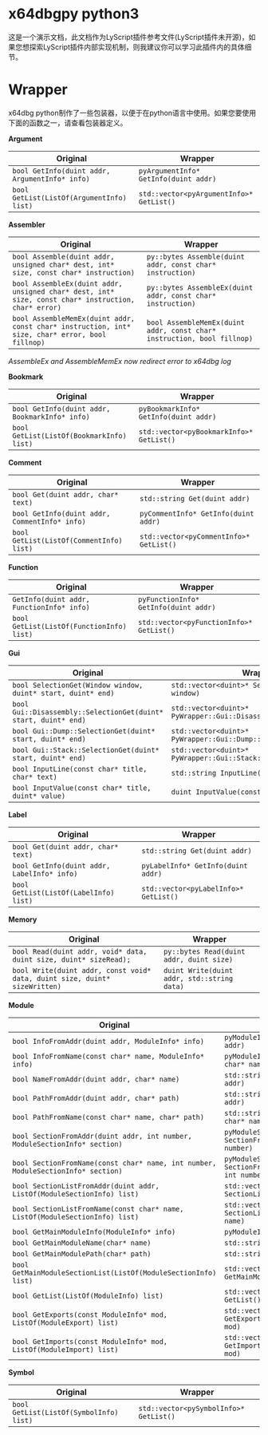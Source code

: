 # x64dbgpy python3

这是一个演示文档，此文档作为LyScript插件参考文件(LyScript插件未开源)，如果您想探索LyScript插件内部实现机制，则我建议你可以学习此插件内的具体细节。

# Wrapper

x64dbg python制作了一些包装器，以便于在python语言中使用。如果您要使用下面的函数之一，请查看包装器定义。

**Argument**

| Original                                       | Wrapper                                     |
| ---------------------------------------------- | ------------------------------------------- |
| `bool GetInfo(duint addr, ArgumentInfo* info)` | `pyArgumentInfo* GetInfo(duint addr)`       |
| `bool GetList(ListOf(ArgumentInfo) list)`      | `std::vector<pyArgumentInfo>* GetList()`    |

**Assembler**

| Original                                                                             | Wrapper                                                   |
| ------------------------------------------------------------------------------------ | --------------------------------------------------------- |
| `bool Assemble(duint addr, unsigned char* dest, int* size, const char* instruction)` | `py::bytes Assemble(duint addr, const char* instruction)` |
| `bool AssembleEx(duint addr, unsigned char* dest, int* size, const char* instruction, char* error)` | `py::bytes AssembleEx(duint addr, const char* instruction)` |
| `bool AssembleMemEx(duint addr, const char* instruction, int* size, char* error, bool fillnop)` | `bool AssembleMemEx(duint addr, const char* instruction, bool fillnop)` |

*AssembleEx and AssembleMemEx now redirect error to x64dbg log*

**Bookmark**

| Original                                       | Wrapper                                     |
| ---------------------------------------------- | ------------------------------------------- |
| `bool GetInfo(duint addr, BookmarkInfo* info)` | `pyBookmarkInfo* GetInfo(duint addr)`       |
| `bool GetList(ListOf(BookmarkInfo) list)`      | `std::vector<pyBookmarkInfo>* GetList()`    |

**Comment**

| Original                                       | Wrapper                                     |
| ---------------------------------------------- | ------------------------------------------- |
| `bool Get(duint addr, char* text)`             | `std::string Get(duint addr)`               |
| `bool GetInfo(duint addr, CommentInfo* info)`  | `pyCommentInfo* GetInfo(duint addr)`        |
| `bool GetList(ListOf(CommentInfo) list)`       | `std::vector<pyCommentInfo>* GetList()`     |

**Function**

| Original                                       | Wrapper                                     |
| ---------------------------------------------- | ------------------------------------------- |
| `GetInfo(duint addr, FunctionInfo* info)`      | `pyFunctionInfo* GetInfo(duint addr)`       |
| `bool GetList(ListOf(FunctionInfo) list)`      | `std::vector<pyFunctionInfo>* GetList()`    |

**Gui**

| Original                                       | Wrapper                                     |
| ---------------------------------------------- | ------------------------------------------- |
| `bool SelectionGet(Window window, duint* start, duint* end)` | `std::vector<duint>* SelectionGet(Window window)`|
| `bool Gui::Disassembly::SelectionGet(duint* start, duint* end)` | `std::vector<duint>* PyWrapper::Gui::Disassembly::SelectionGet()`|
| `bool Gui::Dump::SelectionGet(duint* start, duint* end)` | `std::vector<duint>* PyWrapper::Gui::Dump::SelectionGet()`|
| `bool Gui::Stack::SelectionGet(duint* start, duint* end)` | `std::vector<duint>* PyWrapper::Gui::Stack::SelectionGet()`|
| `bool InputLine(const char* title, char* text)`| `std::string InputLine(const char* title)`  |
| `bool InputValue(const char* title, duint* value)` | `duint InputValue(const char* title)`   |


**Label**

| Original                                       | Wrapper                                     |
| ---------------------------------------------- | ------------------------------------------- |
| `bool Get(duint addr, char* text)`             | `std::string Get(duint addr)`               |
| `bool GetInfo(duint addr, LabelInfo* info)`    | `pyLabelInfo* GetInfo(duint addr)`          |
| `bool GetList(ListOf(LabelInfo) list)`         | `std::vector<pyLabelInfo>* GetList()`       |


**Memory**

| Original                                                                     | Wrapper                                     |
| ---------------------------------------------------------------------------- | ------------------------------------------- |
| `bool Read(duint addr, void* data, duint size, duint* sizeRead);`            | `py::bytes Read(duint addr, duint size)`    |
| `bool Write(duint addr, const void* data, duint size, duint* sizeWritten)`   | `duint Write(duint addr, std::string data)` |


**Module**

| Original                                                | Wrapper                                        |
| --------------------------------------------------------| ---------------------------------------------- |
| `bool InfoFromAddr(duint addr, ModuleInfo* info)`       | `pyModuleInfo* InfoFromAddr(duint addr)`       |
| `bool InfoFromName(const char* name, ModuleInfo* info)` | `pyModuleInfo* InfoFromName(const char* name)` |
| `bool NameFromAddr(duint addr, char* name)`             | `std::string NameFromAddr(duint addr)`         |
| `bool PathFromAddr(duint addr, char* path)`             | `std::string PathFromAddr(duint addr)`         |
| `bool PathFromName(const char* name, char* path)`       | `std::string PathFromName(const char* name)`   |
| `bool SectionFromAddr(duint addr, int number, ModuleSectionInfo* section)` | `pyModuleSectionInfo* SectionFromAddr(duint addr, int number)`   |
| `bool SectionFromName(const char* name, int number, ModuleSectionInfo* section)` | `pyModuleSectionInfo* SectionFromName(const char* name, int number)` |
| `bool SectionListFromAddr(duint addr, ListOf(ModuleSectionInfo) list)` | `std::vector<pyModuleSectionInfo>* SectionListFromAddr(duint addr)`  |
| `bool SectionListFromName(const char* name, ListOf(ModuleSectionInfo) list)` | `std::vector<pyModuleSectionInfo>* SectionListFromName(const char* name)` |
| `bool GetMainModuleInfo(ModuleInfo* info)`              | `pyModuleInfo* GetMainModuleInfo()`            |
| `bool GetMainModuleName(char* name)`                    | `std::string GetMainModuleName()`              |
| `bool GetMainModulePath(char* path)`                    | `std::string GetMainModulePath()`              |
| `bool GetMainModuleSectionList(ListOf(ModuleSectionInfo) list)` | `std::vector<pyModuleSectionInfo>* GetMainModuleSectionList()` |
| `bool GetList(ListOf(ModuleInfo) list)`                 | `std::vector<pyModuleInfo>* GetList()`         |
| `bool GetExports(const ModuleInfo* mod, ListOf(ModuleExport) list)` | `std::vector<pyModuleExport>* GetExports(const pyModuleInfo* mod)` |
| `bool GetImports(const ModuleInfo* mod, ListOf(ModuleImport) list)` | `std::vector<pyModuleImport>* GetImports(const pyModuleInfo* mod)` |

**Symbol**

| Original                                       | Wrapper                                     |
| ---------------------------------------------- | ------------------------------------------- |
| `bool GetList(ListOf(SymbolInfo) list)`        | `std::vector<pySymbolInfo>* GetList()`      |
